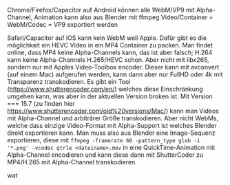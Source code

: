 Chrome/Firefox/Capacitor auf Android können alle WebM/VP9 mit Alpha-Channel, Animation kann also aus Blender mit ffmpeg Video/Container = WebM/Codec = VP9 exportiert werden 

Safari/Capacitor auf iOS kann kein WebM weil Apple.
Dafür gibt es die möglichkeit ein HEVC Video in ein MP4 Container zu packen. Man findet online, dass MP4 keine Alpha-Channels kann, das ist aber falsch; H.264 kann keine Alpha-Channels H.265/HEVC schon. Aber nicht mit libx265, sondern nur mit Apples Video-Toolbox encoder. 
Dieser kann mit avconvert (auf einem Mac) aufgerufen werden, kann dann aber nur FullHD oder 4k mit Transparenz transkodieren. 
Es gibt ein Tool (https://www.shutterencoder.com/en/) welches diese Einschränkung umgehen kann, was aber in der aktuellen Version broken ist. 
Mit Version === 15.7 (zu finden hier https://www.shutterencoder.com/old%20versions/Mac/) kann man Videos mit Alpha-Channel und arbiträrer Größe transkodieren.
Aber nicht WebMs, welche dass einzige Video-Format mit Alpha-Support ist welches Blender direkt exportieren kann. 
Man muss also aus Blender eine Image-Sequenz exportieren, diese mit  ```ffmpeg -framerate 60 -pattern_type glob -i '*.png' -vcodec qtrle <dateiname>.mov``` in eine QuickTime-Animation mit Alpha-Channel encodieren und kann diese dann mit ShutterCoder zu MP4/H.265 mit Alpha-Channel transkodieren.

wat